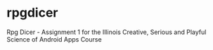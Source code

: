 rpgdicer
========

Rpg Dicer - Assignment 1 for the Illinois Creative, Serious and Playful Science of Android Apps Course
